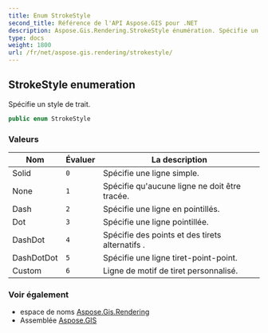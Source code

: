 ```yaml
---
title: Enum StrokeStyle
second_title: Référence de l'API Aspose.GIS pour .NET
description: Aspose.Gis.Rendering.StrokeStyle énumération. Spécifie un style de trait.
type: docs
weight: 1800
url: /fr/net/aspose.gis.rendering/strokestyle/
---
```

## StrokeStyle enumeration

Spécifie un style de trait.

```csharp
public enum StrokeStyle
```

### Valeurs

| Nom | Évaluer | La description |
| --- | --- | --- |
| Solid | `0` | Spécifie une ligne simple. |
| None | `1` | Spécifie qu'aucune ligne ne doit être tracée. |
| Dash | `2` | Spécifie une ligne en pointillés. |
| Dot | `3` | Spécifie une ligne pointillée. |
| DashDot | `4` | Spécifie des points et des tirets alternatifs . |
| DashDotDot | `5` | Spécifie une ligne tiret-point-point. |
| Custom | `6` | Ligne de motif de tiret personnalisé. |

### Voir également

* espace de noms [Aspose.Gis.Rendering](../../aspose.gis.rendering/)
* Assemblée [Aspose.GIS](../../)



